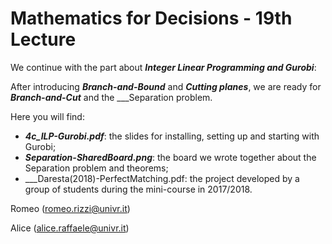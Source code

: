 # Mathematics for Decisions - 19th Lecture #

We continue with the part about ___Integer Linear Programming and Gurobi___:

After introducing ___Branch-and-Bound___ and ___Cutting planes___, we are ready for ___Branch-and-Cut___ and the ___Separation problem.<br>

Here you will find:
- ___4c_ILP-Gurobi.pdf___: the slides for installing, setting up and starting with Gurobi;
- ___Separation-SharedBoard.png___: the board we wrote together about the Separation problem and theorems;
- ___Daresta(2018)-PerfectMatching.pdf: the project developed by a group of students during the mini-course in 2017/2018.

Romeo (romeo.rizzi@univr.it)

Alice (alice.raffaele@univr.it)
